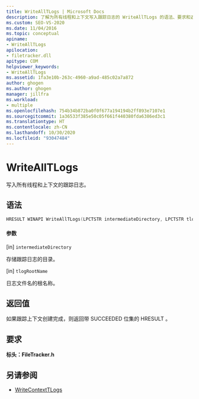 ```yaml
---
title: WriteAllTLogs | Microsoft Docs
description: 了解为所有线程和上下文写入跟踪日志的 WriteAllTLogs 的语法、要求和返回值。
ms.custom: SEO-VS-2020
ms.date: 11/04/2016
ms.topic: conceptual
apiname:
- WriteAllTLogs
apilocation:
- filetracker.dll
apitype: COM
helpviewer_keywords:
- WriteAllTLogs
ms.assetid: 1fa3e10b-263c-4960-a9ad-485c02a7a872
author: ghogen
ms.author: ghogen
manager: jillfra
ms.workload:
- multiple
ms.openlocfilehash: 754b34b872ba0f0f677a194194b2ff893e7107e1
ms.sourcegitcommit: 1a36533f385e50c05f661f440380fda6386ed3c1
ms.translationtype: HT
ms.contentlocale: zh-CN
ms.lasthandoff: 10/30/2020
ms.locfileid: "93047484"
---
```

# <a name="writealltlogs"></a>WriteAllTLogs

写入所有线程和上下文的跟踪日志。

## <a name="syntax"></a>语法

```cpp
HRESULT WINAPI WriteAllTLogs(LPCTSTR intermediateDirectory, LPCTSTR tlogRootName);
```

#### <a name="parameters"></a>参数

[in] `intermediateDirectory`

 存储跟踪日志的目录。

[in] `tlogRootName`

 日志文件名的根名称。

## <a name="return-value"></a>返回值

 如果跟踪上下文创建完成，则返回带 SUCCEEDED 位集的 HRESULT 。

## <a name="requirements"></a>要求

 **标头：FileTracker.h** 

## <a name="see-also"></a>另请参阅

- [WriteContextTLogs](../msbuild/writecontexttlogs.md)